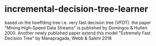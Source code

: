 # incremental-decision-tree-learner
based on the hoeffding tree i.e. very fast decision tree (VFDT). the paper "Mining High-Speed Data Streams" is published by Domingos &amp; Hulten 2000. Another newly published paper extend this model "Extremely Fast Decision Tree" by Manapragada, Webb &amp; Salehi 2018 
